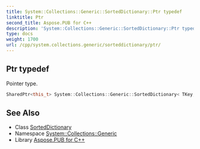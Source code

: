 ```yaml
---
title: System::Collections::Generic::SortedDictionary::Ptr typedef
linktitle: Ptr
second_title: Aspose.PUB for C++
description: 'System::Collections::Generic::SortedDictionary::Ptr typedef. Pointer type in C++.'
type: docs
weight: 1700
url: /cpp/system.collections.generic/sorteddictionary/ptr/
---
```

## Ptr typedef


Pointer type.

```cpp
SharedPtr<this_t> System::Collections::Generic::SortedDictionary< TKey, TValue >::Ptr
```

## See Also

* Class [SortedDictionary](../)
* Namespace [System::Collections::Generic](../../)
* Library [Aspose.PUB for C++](../../../)
